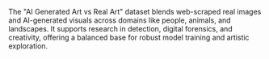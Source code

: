 The "AI Generated Art vs Real Art" dataset blends web-scraped real images and AI-generated visuals across domains like people, animals, and landscapes. It supports research in detection, digital forensics, and creativity, offering a balanced base for robust model training and artistic exploration.
